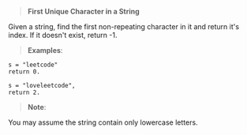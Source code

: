 > **First Unique Character in a String**

Given a string, find the first non-repeating character in it and return it's index. If it doesn't exist, return -1.

>**Examples**:

```code 
s = "leetcode"
return 0.

s = "loveleetcode",
return 2.
```

>**Note**:

 You may assume the string contain only lowercase letters.